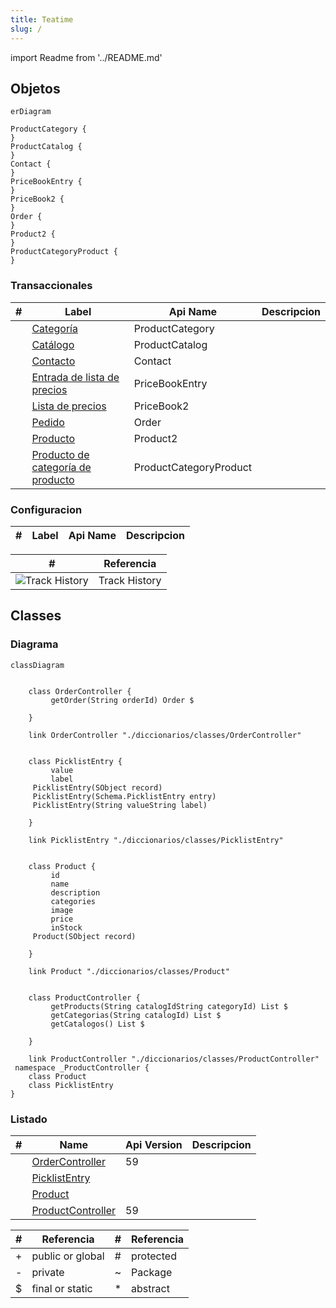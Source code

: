 ```yaml
---
title: Teatime
slug: /
---
```


import Readme from '../README.md'

<Readme components={props.components} />
<!-- START autogenerated-objects -->

## Objetos

```mermaid
erDiagram

ProductCategory {
}
ProductCatalog {
}
Contact {
}
PriceBookEntry {
}
PriceBook2 {
}
Order {
}
Product2 {
}
ProductCategoryProduct {
}

```

### Transaccionales

| #   | Label | Api Name | Descripcion |
| --- | ----- | -------- | ----------- |
| <div class="icons"></div> | [Categoría](/diccionarios/objects/ProductCategory) | ProductCategory ||
| <div class="icons"></div> | [Catálogo](/diccionarios/objects/ProductCatalog) | ProductCatalog ||
| <div class="icons"></div> | [Contacto](/diccionarios/objects/Contact) | Contact ||
| <div class="icons"></div> | [Entrada de lista de precios](/diccionarios/objects/PriceBookEntry) | PriceBookEntry ||
| <div class="icons"></div> | [Lista de precios](/diccionarios/objects/PriceBook2) | PriceBook2 ||
| <div class="icons"></div> | [Pedido](/diccionarios/objects/Order) | Order ||
| <div class="icons"></div> | [Producto](/diccionarios/objects/Product2) | Product2 ||
| <div class="icons"></div> | [Producto de categoría de producto](/diccionarios/objects/ProductCategoryProduct) | ProductCategoryProduct ||

### Configuracion

| #   | Label | Api Name | Descripcion |
| --- | ----- | -------- | ----------- |

| #                                                              | Referencia    |
| -------------------------------------------------------------- | ------------- |
| <div class="icons">![Track History](/img/tracker_60.png)</div> | Track History |

<!-- END autogenerated-objects -->
<!-- START autogenerated-classes -->

## Classes

### Diagrama

```mermaid
classDiagram


    class OrderController {
         getOrder(String orderId) Order $

    }

    link OrderController "./diccionarios/classes/OrderController" 


    class PicklistEntry {
         value     
         label     
     PicklistEntry(SObject record)  
     PicklistEntry(Schema.PicklistEntry entry)  
     PicklistEntry(String valueString label)  

    }

    link PicklistEntry "./diccionarios/classes/PicklistEntry" 


    class Product {
         id     
         name     
         description     
         categories     
         image     
         price     
         inStock     
     Product(SObject record)  

    }

    link Product "./diccionarios/classes/Product" 


    class ProductController {
         getProducts(String catalogIdString categoryId) List $
         getCategorias(String catalogId) List $
         getCatalogos() List $

    }

    link ProductController "./diccionarios/classes/ProductController" 
 namespace _ProductController {
    class Product 
    class PicklistEntry 
}
```

### Listado

| #   | Name | Api Version | Descripcion |
| --- | ----- | ----------- | ----------- |
| <div class="icons"></div> | [OrderController](./diccionarios/classes/OrderController) |59||
| <div class="icons"></div> | [PicklistEntry](./diccionarios/classes/PicklistEntry) |||
| <div class="icons"></div> | [Product](./diccionarios/classes/Product) |||
| <div class="icons"></div> | [ProductController](./diccionarios/classes/ProductController) |59||

| #  | Referencia       | #  | Referencia |
| -- | ---------------- | -- | ---------- |
| +  | public or global | #  | protected  |
| -  | private          | ~  | Package    |
| $  | final or static  | *  | abstract   |

<!-- END autogenerated-classes -->